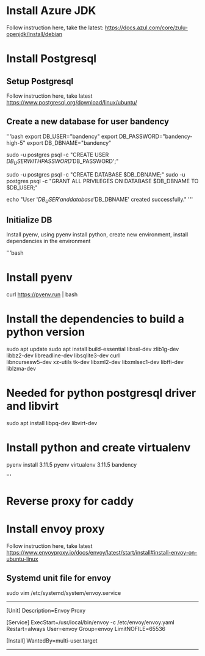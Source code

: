 

# Install Azure JDK

Follow instruction here, take the latest:
https://docs.azul.com/core/zulu-openjdk/install/debian

# Install Postgresql

## Setup Postgresql

Follow instruction here, take latest
https://www.postgresql.org/download/linux/ubuntu/

## Create a new database for user bandency

'''bash
export DB_USER="bandency"
export DB_PASSWORD="bandency-high-5"
export DB_DBNAME="bandency"

sudo -u postgres psql -c "CREATE USER $DB_USER WITH PASSWORD '$DB_PASSWORD';"

sudo -u postgres psql -c "CREATE DATABASE $DB_DBNAME;"
sudo -u postgres psql -c "GRANT ALL PRIVILEGES ON DATABASE $DB_DBNAME TO $DB_USER;"

echo "User '$DB_USER' and database '$DB_DBNAME' created successfully."
'''

## Initialize DB

Install pyenv, using pyenv install python, create new environment, install dependencies in the environment


'''bash

# Install pyenv
curl https://pyenv.run | bash

# Install the dependencies to build a python version
sudo apt update
sudo apt install build-essential libssl-dev zlib1g-dev \
libbz2-dev libreadline-dev libsqlite3-dev curl \
libncursesw5-dev xz-utils tk-dev libxml2-dev libxmlsec1-dev libffi-dev liblzma-dev

# Needed for python postgresql driver and libvirt
sudo apt install libpq-dev libvirt-dev

# Install python and create virtualenv
pyenv install 3.11.5
pyenv virtualenv 3.11.5 bandency




'''


# Reverse proxy for caddy




# Install envoy proxy

Follow instruction here, take latest
https://www.envoyproxy.io/docs/envoy/latest/start/install#install-envoy-on-ubuntu-linux

## Systemd unit file for envoy

sudo vim /etc/systemd/system/envoy.service

-------------
[Unit]
Description=Envoy Proxy

[Service]
ExecStart=/usr/local/bin/envoy -c /etc/envoy/envoy.yaml
Restart=always
User=envoy
Group=envoy
LimitNOFILE=65536

[Install]
WantedBy=multi-user.target

-------------



